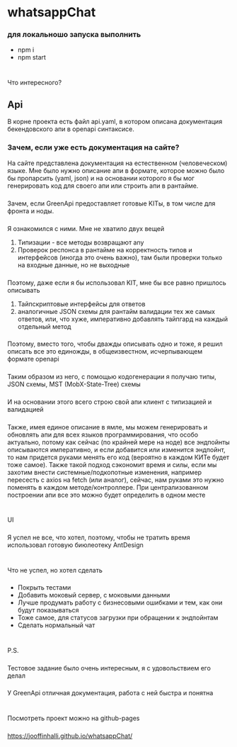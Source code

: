 # whatsappChat

### для локальношо запуска выполнить
 - npm i
 - npm start

#
Что интересного?
## Api
В корне проекта есть файл api.yaml, в котором описана документация бекендовского апи в openapi синтаксисе.
### Зачем, если уже есть документация на сайте?
На сайте представлена документация на естественном (человеческом) языке.
Мне было нужно описание апи в формате, которое можно было бы пропарсить (yaml, json) и на основании которого я бы мог генерировать код для своего апи или строить апи в рантайме.
###
Зачем, если GreenApi предоставляет готовые KITы, в том числе для фронта и ноды.
###
Я ознакомился с ними. Мне не хватило двух вещей
  1. Типизации - все методы возвращают any
  2. Проверок респонса в рантайме на корректность типов и интерфейсов (иногда это очень важно), там были проверки только на входные данные, но не выходные
###
Поэтому, даже если я бы использовал KIT, мне бы все равно пришлось описывать
  1. Тайпскриптовые интерфейсы для ответов
  2. аналогичные JSON схемы для рантайм валидации тех же самых ответов, или, что хуже, императивно добавлять тайпгард на каждый отдельный метод
###
Поэтому, вместо того, чтобы дважды описывать одно и тоже, я решил описать все это единожды, в общеизвестном, исчерпывающем формате openapi
###
Таким образом из него, с помощью кодогенерации я получаю типы, JSON схемы, MST (MobX-State-Tree) схемы
###
И на основании этого всего строю свой апи клиент с типизацией и валидацией
###
Также, имея единое описание в ямле, мы можем генерировать и обновлять апи для всех языков программирования, что особо актуально, потому как сейчас (по крайней мере на ноде) все эндпойнты описываются императивно, и если добавится или изменится эндпойнт, то нам придется руками менять его код (вероятно в каждом КИТе будет тоже самое).
Также такой подход сэкономит время и силы, если мы захотим внести системные/подкопотные изменения, например пересесть с axios на fetch (или аналог), сейчас, нам руками это нужно поменять в каждом методе/контроллере. При централизованном построении апи все это можно будет определить в одном месте

#
UI
###
Я успел не все, что хотел, поэтому, чтобы не тратить время использовал готовую биюлеотеку AntDesign

#
Что не успел, но хотел сделать
###
 - Покрыть тестами
 - Добавить моковый сервер, с моковыми данными
 - Лучше продумать работу с бизнесовыми ошибками и тем, как они будут показываться
 - Тоже самое, для статусов загрузки при обращении к эндпойнтам
 - Сделать нормальный чат


 #
 P.S.
 ###
 Тестовое задание было очень интересным, я с удовольствием его делал
 ###
 У GreenApi отличная документация, работа с ней быстра и понятна

 #
 Посмотреть проект можно на github-pages
 ###
https://jooffinhalli.github.io/whatsappChat/